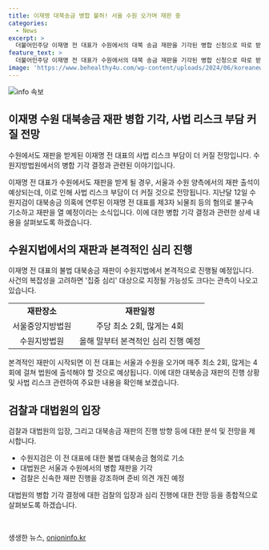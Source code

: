 ```yaml
---
title: 이재명 대북송금 병합 불허! 서울 수원 오가며 재판 중
categories:
  - News
excerpt: >
  더불어민주당 이재명 전 대표가 수원에서의 대북 송금 재판을 기각된 병합 신청으로 따로 받게되었습니다. 이미 서울에서 3개의 재판을 받고 있는 이 전 대표는 사법 리스크 부담이 더 커질 것으로 전망되며, 수원지법에서의 재판이 앞으로 복잡한 공정을 거쳐 진행될 예상되고 있습니다. 이에 따라 이 전 대표는 서울과 수원을 왕복하며 매주 최소 2회에서 4회의 법정 출석을 해야 할 것으로 예상됩니다.
feature_text: >
  더불어민주당 이재명 전 대표가 수원에서의 대북 송금 재판을 기각된 병합 신청으로 따로 받게되었습니다. 이미 서울에서 3개의 재판을 받고 있는 이 전 대표는 사법 리스크 부담이 더 커질 것으로 전망되며, 수원지법에서의 재판이 앞으로 복잡한 공정을 거쳐 진행될 예상되고 있습니다. 이에 따라 이 전 대표는 서울과 수원을 왕복하며 매주 최소 2회에서 4회의 법정 출석을 해야 할 것으로 예상됩니다.
image: 'https://www.behealthy4u.com/wp-content/uploads/2024/06/koreanews.jpg'
---
```


<p><img src="https://www.behealthy4u.com/wp-content/uploads/2024/06/koreanews.jpg" alt="info 속보" /></p>

<h2 data-ke-size="size26">이재명 수원 대북송금 재판 병합 기각, 사법 리스크 부담 커질 전망</h2>

<p data-ke-size="size16">수원에서도 재판을 받게된 이재명 전 대표의 사법 리스크 부담이 더 커질 전망입니다. 수원지방법원에서의 병합 기각 결정과 관련된 이야기입니다.</p>

<p>이재명 전 대표가 수원에서도 재판을 받게 될 경우, 서울과 수원 양측에서의 재판 출석이 예상되는데, 이로 인해 사법 리스크 부담이 더 커질 것으로 전망됩니다. 지난달 12일 수원지검이 대북송금 의혹에 연루된 이재명 전 대표를 제3자 뇌물죄 등의 혐의로 불구속 기소하고 재판을 열 예정이라는 소식입니다. 이에 대한 병합 기각 결정과 관련한 상세 내용을 살펴보도록 하겠습니다. </p>

<h2 data-ke-size="size26">수원지법에서의 재판과 본격적인 심리 진행</h2>

<p data-ke-size="size16">이재명 전 대표의 불법 대북송금 재판이 수원지법에서 본격적으로 진행될 예정입니다. 사건의 복잡성을 고려하면 '집중 심리' 대상으로 지정될 가능성도 크다는 관측이 나오고 있습니다.</p>

<table>
  <tr>
    <td style="text-align: center; height: 17px;"><b>재판장소</b></td>
    <td style="text-align: center; height: 17px;"><b>재판일정</b></td>
  </tr>
  <tr>
    <td style="text-align: center; height: 17px;">서울중앙지방법원</td>
    <td style="text-align: center; height: 17px;">주당 최소 2회, 많게는 4회</td>
  </tr>
  <tr>
    <td style="text-align: center; height: 17px;">수원지방법원</td>
    <td style="text-align: center; height: 17px;">올해 말부터 본격적인 심리 진행 예정</td>
  </tr>
</table>

<p>본격적인 재판이 시작되면 이 전 대표는 서울과 수원을 오가며 매주 최소 2회, 많게는 4회에 걸쳐 법원에 출석해야 할 것으로 예상됩니다. 이에 대한 대북송금 재판의 진행 상황 및 사법 리스크 관련하여 주요한 내용을 확인해 보겠습니다.</p>

<h2 data-ke-size="size26">검찰과 대법원의 입장</h2>

<p data-ke-size="size16">검찰과 대법원의 입장, 그리고 대북송금 재판의 진행 방향 등에 대한 분석 및 전망을 제시합니다.</p>

<ul>
  <li>수원지검은 이 전 대표에 대한 불법 대북송금 혐의로 기소</li>
  <li>대법원은 서울과 수원에서의 병합 재판을 기각</li>
  <li>검찰은 신속한 재판 진행을 강조하며 준비 의견 개진 예정</li>
</ul>

<p>대법원의 병합 기각 결정에 대한 검찰의 입장과 심리 진행에 대한 전망 등을 종합적으로 살펴보도록 하겠습니다. </p>

<p data-ke-size="size16">&nbsp;</p>
생생한 뉴스, <a href="https://onioninfo.kr" rel="dofollow">onioninfo.kr</a>


